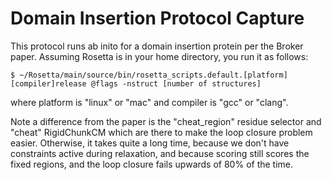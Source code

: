 Domain Insertion Protocol Capture
=================================

This protocol runs ab inito for a domain insertion protein per the Broker 
paper. Assuming Rosetta is in your home directory, you run it as follows:

    $ ~/Rosetta/main/source/bin/rosetta_scripts.default.[platform][compiler]release @flags -nstruct [number of structures]

where platform is "linux" or "mac" and compiler is "gcc" or "clang".

Note a difference from the paper is the "cheat_region" residue selector and 
"cheat" RigidChunkCM which are there to make the loop closure problem easier. 
Otherwise, it takes quite a long time, because we don't have constraints active 
during relaxation, and because scoring still scores the fixed regions, and the 
loop closure fails upwards of 80% of the time.
